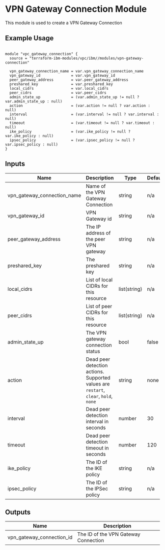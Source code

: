 # VPN Gateway Connection Module

This module is used to create a VPN Gateway Connection

## Example Usage
```

module "vpc_gateway_connection" {
  source = "terraform-ibm-modules/vpc/ibm//modules/vpn-gateway-connection"

  vpn_gateway_connection_name = var.vpn_gateway_connection_name
  vpn_gateway_id              = var.vpn_gateway_id
  peer_gateway_address        = var.peer_gateway_address
  preshared_key               = var.preshared_key
  local_cidrs                 = var.local_cidrs
  peer_cidrs                  = var.peer_cidrs
  admin_state_up              = (var.admin_state_up != null ? var.admin_state_up : null)
  action                      = (var.action != null ? var.action : null)
  interval                    = (var.interval != null ? var.interval : null)
  timeout                     = (var.timeout != null ? var.timeout : null)
  ike_policy                  = (var.ike_policy != null ? var.ike_policy : null)
  ipsec_policy                = (var.ipsec_policy != null ? var.ipsec_policy : null)
}

```

<!-- BEGINNING OF PRE-COMMIT-TERRAFORM DOCS HOOK -->

## Inputs

| Name                              | Description                                           | Type   | Default | Required |
|-----------------------------------|-------------------------------------------------------|--------|---------|----------|
| vpn\_gateway\_connection\_name | Name of the VPN Gateway Connection | string | n/a | yes |
| vpn\_gateway\_id | VPN Gateway id | string | n/a | yes |
| peer\_gateway\_address | The IP address of the peer VPN gateway | string | n/a | yes |
| preshared\_key | The preshared key | string | n/a | yes |
| local\_cidrs | List of local CIDRs for this resource | list(string) | n/a | yes |
| peer\_cidrs | List of peer CIDRs for this resource | list(string) | n/a | yes |
| admin\_state\_up | The VPN gateway connection status | bool | false | no |
| action | Dead peer detection actions. Supported values are `restart`, `clear`, `hold`, `none` | string | none | no |
| interval | Dead peer detection interval in seconds | number | 30 | no |
| timeout | Dead peer detection timeout in seconds | number | 120 | no |
| ike\_policy | The ID of the IKE policy | string | n/a | no |
| ipsec\_policy | The ID of the IPSec policy | string | n/a | no |


## Outputs

| Name | Description |
|------|-------------|
| vpn\_gateway\_connection\_id | The ID of the VPN Gateway Connection |

<!-- END OF PRE-COMMIT-TERRAFORM DOCS HOOK -->
